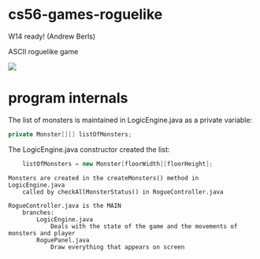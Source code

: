 cs56-games-roguelike
====================

W14 ready! (Andrew Berls)

ASCII roguelike game

![](http://i.imgur.com/E8qA2Pt.jpg)



program internals
=================


The list of monsters is maintained in LogicEngine.java as a private variable:
```java
private Monster[][] listOfMonsters;
```
The LogicEngine.java constructor created the list:
```java
	listOfMonsters = new Monster[floorWidth][floorHeight];
```
```
Monsters are created in the createMonsters() method in LogicEngine.java
	called by checkAllMonsterStatus() in RogueController.java
```

```
RogueController.java is the MAIN
	branches:
		LogicEngine.java
			Deals with the state of the game and the movements of monsters and player
		RoguePanel.java
			Draw everything that appears on screen
```


